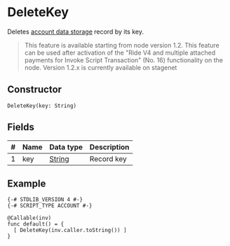 # DeleteKey

Deletes [account data storage](/blockchain/account/account-data-storage.md) record by its key.

> This feature is available starting from node version 1.2. This feature can be used after activation of the "Ride V4 and multiple attached payments for Invoke Script Transaction" (No. 16) functionality on the node.
Version 1.2.x is currently available on stagenet

## Constructor

`DeleteKey(key: String)`

## Fields

|   #   | Name | Data type | Description |
| :--- | :--- | :--- | :--- |
| 1 | key | [String](/ride/data-types/string.md) | Record key |

## Example

```ride
{-# STDLIB_VERSION 4 #-}
{-# SCRIPT_TYPE ACCOUNT #-}
    
@Callable(inv)
func default() = {
  [ DeleteKey(inv.caller.toString()) ]
}
```
